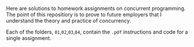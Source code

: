 Here are solutions to homework assignments on concurrent programming.  The point of this
repositiory is to prove to future employers that I understand the theory and practice of concurrency.

Each of the folders, `01`,`02`,`03`,`04`, contain the `.pdf` instructions and code for a single
assignment.
